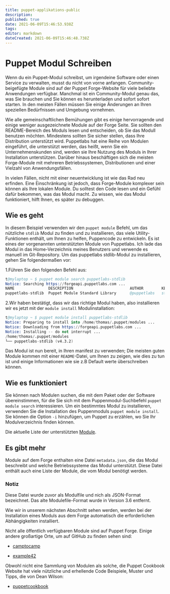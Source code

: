 ```yaml
---
title: puppet-applikations-public
description: 
published: true
date: 2021-06-09T15:46:53.938Z
tags: 
editor: markdown
dateCreated: 2021-06-09T15:46:48.738Z
---
```


# Puppet Modul Schreiben

Wenn du ein Puppet-Modul schreibst, um irgendeine Software oder einen Service zu verwalten, musst du nicht von vorne anfangen. Community-beigefügte Module sind auf der Puppet Forge-Website für viele beliebte Anwendungen verfügbar. Manchmal ist ein Community-Modul genau das, was Sie brauchen und Sie können es herunterladen und sofort sofort starten. In den meisten Fällen müssen Sie einige Änderungen an Ihren speziellen Bedürfnissen und Umgebung vornehmen.

Wie alle gemeinschaftlichen Bemühungen gibt es einige hervorragende und einige weniger ausgezeichnete Module auf der Forge Seite. Sie sollten den README-Bereich des Moduls lesen und entscheiden, ob Sie das Modull benutzen möchten. Mindestens sollten Sie sicher stellen, dass Ihre Distribution unterstützt wird. Puppetlabs hat eine Reihe von Modulen eingeführt, die unterstützt werden, das heißt, wenn Sie ein Unternehmenskunden sind, werden sie Ihre Nutzung des Moduls in Ihrer Installation unterstützen. Darüber hinaus beschäftigen sich die meisten Forge-Module mit mehreren Betriebssystemen, Distributionen und einer Vielzahl von Anwendungsfällen.

In vielen Fällen, nicht mit einer neuentwicklung ist wie das Rad neu erfinden. Eine Einschränkung ist jedoch, dass Forge-Module komplexer sein können als Ihre lokalen Module. Du solltest den Code lesen und ein Gefühl dafür bekommen, was das Modul macht. Zu wissen, wie das Modul funktioniert, hilft Ihnen, es später zu debuggen.

## Wie es geht

In diesem Beispiel verwenden wir den `puppet module` Befehl, um das nützliche `stdlib` Modul zu finden und zu installieren, das viele Utility-Funktionen enthält, um Ihnen zu helfen, Puppencode zu entwickeln. Es ist eines der vorgenannten unterstützten Module von Puppetlabs. Ich lade das Modul in das Home-Verzeichnis meines Benutzers und verwende es manuell im Git-Repository. Um das puppetlabs stdlib-Modul zu installieren, gehen Sie folgendermaßen vor:

1.Führen Sie den folgenden Befehl aus:

```s
t@mylaptop ~ $ puppet module search puppetlabs-stdlib
Notice: Searching https://forgeapi.puppetlabs.com ...
NAME               DESCRIPTION                         AUTHOR        KEYWORDS
puppetlabs-stdlib  Puppet Module Standard Library      @puppetlabs   stdlib stages
```

2.Wir haben bestätigt, dass wir das richtige Modul haben, also installieren wir es jetzt mit der `module install` Modulinstallation:

```s
t@mylaptop ~ $ puppet module install puppetlabs-stdlib
Notice: Preparing to install into /home/thomas/.puppet/modules ...
Notice: Downloading from https://forgeapi.puppetlabs.com ...
Notice: Installing -- do not interrupt ...
/home/thomas/.puppet/modules
└── puppetlabs-stdlib (v4.3.2)

```

Das Modul ist nun bereit, in Ihren manifest zu verwenden; Die meisten guten Module kommen mit einer `README`-Datei, um Ihnen zu zeigen, wie dies zu tun ist und einige Informationen wie sie z.B Default werte überschreiben können.

## Wie es funktioniert

Sie können nach Modulen suchen, die mit dem Paket oder der Software übereinstimmen, für die Sie sich mit dem Puppenmodul-Suchbefehl `puppet module search` interessieren. Um ein bestimmtes Modul zu installieren, verwenden Sie die Installation des Puppenmoduls `puppet module install`.
Sie können die Option `-i` hinzufügen, um Puppet zu erzählen, wo Sie Ihr Modulverzeichnis finden können.

Die aktuelle Liste der unterstützten [Module](https://forge.puppetlabs.com/modules?endorsements=supported).

## Es gibt mehr

Module auf dem Forge enthalten eine Datei `metadata.json`, die das Modul beschreibt und welche Betriebssysteme das Modul unterstützt.
Diese Datei enthält auch eine Liste der Module, die vom Modul benötigt werden.

### Notiz

Diese Datei wurde zuvor als Modulfile und nich als JSON-Format bezeichnet. Das alte Modulefile-Format wurde in Version 3.6 entfernt.

Wie wir in unserem nächsten Abschnitt sehen werden, werden bei der Installation eines Moduls aus dem Forge automatisch die erforderlichen Abhängigkeiten installiert.

Nicht alle öffentlich verfügbaren Module sind auf Puppet Forge. Einige andere großartige Orte, um auf GitHub zu finden sehen sind:

* [camptocamp](https://github.com/camptocamp)

* [example42](https://github.com/example42)

Obwohl nicht eine Sammlung von Modulen als solche, die Puppet Cookbook Website hat viele nützliche und erhellende Code Beispiele, Muster und Tipps, die von Dean Wilson:

* [puppetcookbook](Http://www.puppetcookbook.com/)